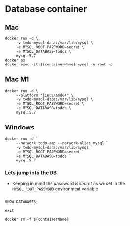 # Database container

## Mac
```
docker run -d \
     -v todo-mysql-data:/var/lib/mysql \
     -e MYSQL_ROOT_PASSWORD=secret \
     -e MYSQL_DATABASE=todos \
     mysql:5.7
docker ps
docker exec -it ${containerName} mysql -u root -p
```

## Mac M1
```
docker run -d \
     --platform "linux/amd64" \
     -v todo-mysql-data:/var/lib/mysql \
     -e MYSQL_ROOT_PASSWORD=secret \
     -e MYSQL_DATABASE=todos \
     mysql:5.7
```

## Windows
```
docker run -d `
     --network todo-app --network-alias mysql `
     -v todo-mysql-data:/var/lib/mysql `
     -e MYSQL_ROOT_PASSWORD=secret `
     -e MYSQL_DATABASE=todos `
     mysql:5.7
```

### Lets jump into the DB

* Keeping in mind the password is _secret_ as we set in the `MYSQL_ROOT_PASSWORD` environment variable

```

SHOW DATABASES;

exit
```

```
docker rm -f ${containerName}
```